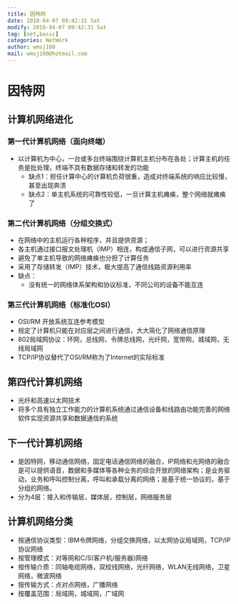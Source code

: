```yaml
---
title: 因特网
date: 2018-04-07 09:42:31 Sat
modify: 2018-04-07 09:42:31 Sat
tag: [net,basic]
categories: NetWork
author: wmsj100
mail: wmsj100@hotmail.com
---
```


# 因特网

## 计算机网络进化

### 第一代计算机网络（面向终端）
- 以计算机为中心，一台或多台终端围绕计算机主机分布在各处；计算主机的任务是批处理，终端不具有数据存储和转发的功能
	- 缺点1：担任计算中心的计算机负荷很重，造成对终端系统的响应比较慢，甚至出现奔溃
	- 缺点2：单主机系统的可靠性较低，一旦计算主机瘫痪，整个网络就瘫痪了

### 第二代计算机网络（分组交换式）
- 在网络中的主机运行各种程序，并且提供资源；
- 各主机通过接口报文处理机（IMP）相连，构成通信子网，可以进行资源共享
- 避免了单主机导致的网络瘫痪也分担了计算任务
- 采用了存储转发（IMP）技术，极大提高了通信线路资源利用率
- 缺点：
	- 没有统一的网络体系架构和协议标准，不同公司的设备不能互连

### 第三代计算机网络（标准化OSI）
- OSI/RM 开放系统互连参考模型
- 规定了计算机只能在对应层之间进行通信，大大简化了网络通信原理
- 802局域网协议：环网，总线网，令牌总线网，光纤网，宽带网，城域网，无线局域网
- TCP/IP协议替代了OSI/RM称为了Internet的实际标准

## 第四代计算机网络
- 光纤和高速以太网技术
- 将多个具有独立工作能力的计算机系统通过通信设备和线路由功能完善的网络软件实现资源共享和数据通信的系统

## 下一代计算机网络
- 是因特网，移动通信网络，固定电话通信网络的融合，IP网络和光网络的融合是可以提供语音，数据和多媒体等各种业务的综合开放的网络架构；是业务驱动，业务和呼叫控制分离，呼叫和承载分离的网络；是基于统一协议的，基于分组的网络。
- 分为4层：接入和传输层，媒体层，控制层，网络服务层

## 计算机网络分类
- 按通信协议类型：IBM令牌网络，分组交换网络，以太网协议局域网，TCP/IP协议网络
- 按管理模式：对等网和C/S(客户机/服务器)网络
- 按传输介质：同轴电缆网络，双绞线网络，光纤网络，WLAN无线网络，卫星网络，微波网络
- 按传输方式：点对点网络，广播网络
- 按覆盖范围：局域网，城域网，广域网
